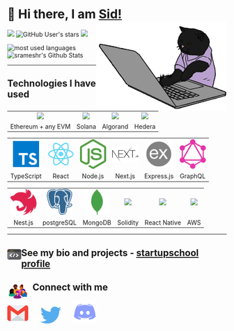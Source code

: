 <div>

# 👋 Hi there, I am <a href="https://twitter.com/srameshrr">Sid!</a> <img align='right' src="/.github/cat.gif" height="" width="300" alt="coding cat">

</div>

<div>

![](https://img.shields.io/github/followers/srameshr?label=follow&logo=github&style=flat-square)
![GitHub User's stars](https://img.shields.io/github/stars/srameshr?label=%E2%AD%90GitHub%20stars&style=flat-square)
![](https://komarev.com/ghpvc/?username=srameshr&style=flat-square&color=ff69b4)

</div>

<p align="left">
<img src="https://github-readme-stats.vercel.app/api/top-langs?username=srameshr&show_icons=true&locale=en&layout=compact&theme=radical" alt="most used languages" height=160 />
<img src="https://github-readme-stats.vercel.app/api?username=srameshr&show_icons=true&theme=radical&layout=compact" alt="srameshr's Github Stats" height=160 />
<p>

***

## Technologies I have used
<table >
	<tr align="center">
		<td >
			<img src="/.github/icons/ethereum.svg" width="60"/>
		</td>
		<td >
			<img src="/.github/icons/solana.svg" width="60"/>
		</td>
		<td >
			<img src="/.github/icons/algorand.svg" width="60"/>
		</td>
    <td >
			<img src="/.github/icons/hedera.svg" width="60"/>
		</td>
	</tr>
	<tr align="center">
		<td>Ethereum + any EVM</td>
		<td>Solana</td>
		<td>Algorand</td>
		<td>Hedera</td>
	</tr>
</table>
<table >
	<tr align="center">
		<td>
			<img src="/.github/icons/typescript.svg" width="60"/>
		</td>
		<td >
			<img src="/.github/icons/react.png" width="60"/>
		</td>
		<td >
			<img src="/.github/icons/nodejs.svg" width="60"/>
		</td>
		<td >
			<img src="/.github/icons/nextjs.svg" width="60"/>
		</td>
		<td >
			<img src="/.github/icons/expressjs.png" width="60"/>
		</td>
		<td>
			<img src="/.github/icons/graphql.svg" width="60"/>
		</td>
    </tr>
    <tr align="center">
    	<td>TypeScript</td>
    	<td>React</td>
    	<td>Node.js</td>
    	<td>Next.js</td>
    	<td>Express.js</td>
			<td>GraphQL</td>
    </tr>

</table>
<table >
	<tr align="center">
		<td >
			<img src="/.github/icons/nestjs.svg" width="60"/>
		</td>
		<td >
			<img src="/.github/icons/postgresql.svg" width="60"/>
		</td>
		<td >
			<img src="/.github/icons/mongodb.svg" width="60"/>
		</td>
		<td>
			<img src="/.github/icons/solidity.svg" width="60"/>
		</td>
		<td >
			<img src="/.github/icons/react.svg" width="60"/>
		</td>
		<td >
			<img src="/.github/icons/aws.svg" width="60"/>
		</td>
	</tr>
	<tr align="center">
		<td>Nest.js</td>
		<td>postgreSQL</td>
		<td>MongoDB</td>
		<td>Solidity</td>
		<td>React Native</td>
		<td>AWS</td>
	</tr>
</table>

---

## <img src="/.github/code.gif" width="32" align="left"> See my bio and projects - [startupschool profile](https://www.startupschool.org/cofounder-matching/candidate/HQBStPzVH)

<!-- <div>
 <img align='right' src="/.github/octocat.gif" width="400" alt="octocat">
</div> -->

## <img src="/.github/community.gif" width="48" align="left">&nbsp;&nbsp;Connect with me

<p align="left">
<a href="mailto:siddhartharramesh@gmail.com"><img src="/.github/icons/email.svg" width="48"></a>&nbsp;&nbsp;&nbsp;&nbsp;&nbsp;&nbsp;
<a href="https://twitter.com/srameshrr"><img src="/.github/icons/twitter.svg" width="48"></a>&nbsp;&nbsp;&nbsp;&nbsp;&nbsp;&nbsp;
<a href="https://discord.gg/StoryTeller#2201"><img src="/.github/icons/discord.svg" width="54"></a>&nbsp;&nbsp;&nbsp;&nbsp;&nbsp;&nbsp;
</p>
